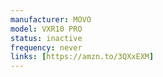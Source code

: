 ```yaml
---
manufacturer: MOVO
model: VXR10 PRO
status: inactive
frequency: never
links: [https://amzn.to/3QXxEXM]
---
```


